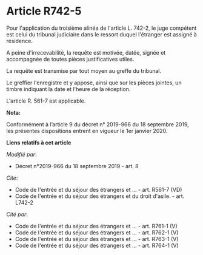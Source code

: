 # Article R742-5

Pour l'application du troisième alinéa de l'article L. 742-2, le juge compétent est celui du   tribunal judiciaire dans le
ressort duquel l'étranger est assigné à résidence. 

A peine d'irrecevabilité, la requête est motivée, datée, signée et accompagnée de toutes pièces justificatives utiles. 

La requête est transmise par tout moyen au greffe du tribunal. 

Le greffier l'enregistre et y appose, ainsi que sur les pièces jointes, un timbre indiquant la date et l'heure de la
réception. 

L'article R. 561-7 est applicable.

**Nota:**

Conformément à l’article 9 du décret n° 2019-966 du 18 septembre 2019, les présentes dispositions entrent en vigueur le 1er
janvier 2020.

**Liens relatifs à cet article**

_Modifié par_:

  - Décret n°2019-966 du 18 septembre 2019 - art. 8

_Cite_:

  - Code de l'entrée et du séjour des étrangers et ... - art. R561-7 (VD)
  - Code de l'entrée et du séjour des étrangers et du droit d'asile. - art. L742-2

_Cité par_:

  - Code de l'entrée et du séjour des étrangers et ... - art. R761-1 (V)
  - Code de l'entrée et du séjour des étrangers et ... - art. R762-1 (V)
  - Code de l'entrée et du séjour des étrangers et ... - art. R763-1 (V)
  - Code de l'entrée et du séjour des étrangers et ... - art. R764-1 (V)
